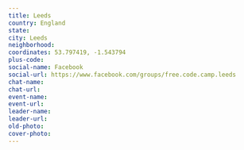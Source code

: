 ```yaml
---
title: Leeds
country: England
state: 
city: Leeds
neighborhood: 
coordinates: 53.797419, -1.543794
plus-code:
social-name: Facebook
social-url: https://www.facebook.com/groups/free.code.camp.leeds
chat-name:
chat-url:
event-name:
event-url:
leader-name:
leader-url:
old-photo: 
cover-photo:
---
```

